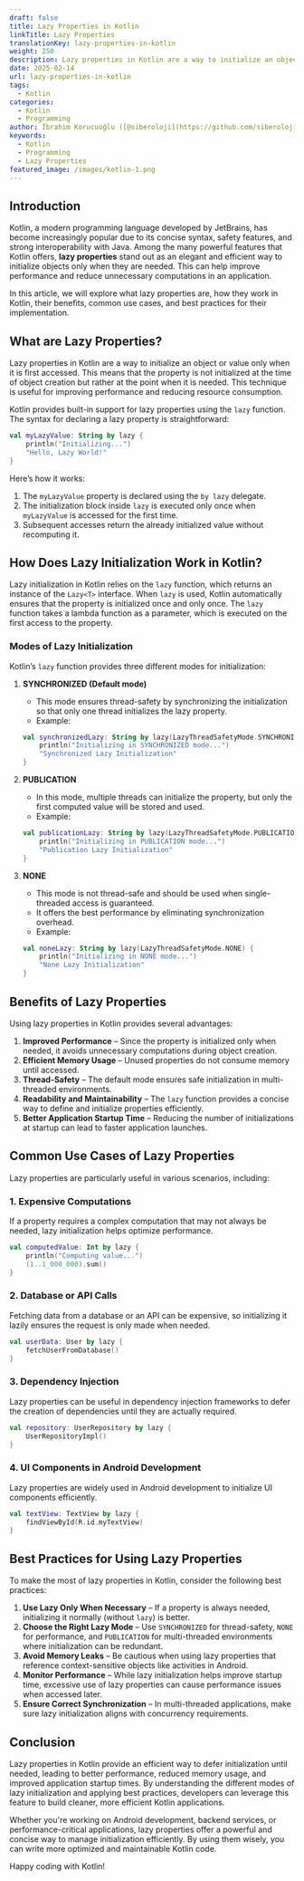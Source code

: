 ```yaml
---
draft: false
title: Lazy Properties in Kotlin
linkTitle: Lazy Properties
translationKey: lazy-properties-in-kotlin
weight: 250
description: Lazy properties in Kotlin are a way to initialize an object or value only when it is first accessed.
date: 2025-02-14
url: lazy-properties-in-kotlin
tags:
  - Kotlin
categories:
  - Kotlin
  - Programming
author: İbrahim Korucuoğlu ([@siberoloji](https://github.com/siberoloji))
keywords:
  - Kotlin
  - Programming
  - Lazy Properties
featured_image: /images/kotlin-1.png
---
```

## Introduction

Kotlin, a modern programming language developed by JetBrains, has become increasingly popular due to its concise syntax, safety features, and strong interoperability with Java. Among the many powerful features that Kotlin offers, **lazy properties** stand out as an elegant and efficient way to initialize objects only when they are needed. This can help improve performance and reduce unnecessary computations in an application.

In this article, we will explore what lazy properties are, how they work in Kotlin, their benefits, common use cases, and best practices for their implementation.

## What are Lazy Properties?

Lazy properties in Kotlin are a way to initialize an object or value only when it is first accessed. This means that the property is not initialized at the time of object creation but rather at the point when it is needed. This technique is useful for improving performance and reducing resource consumption.

Kotlin provides built-in support for lazy properties using the `lazy` function. The syntax for declaring a lazy property is straightforward:

```kotlin
val myLazyValue: String by lazy {
    println("Initializing...")
    "Hello, Lazy World!"
}
```

Here’s how it works:

1. The `myLazyValue` property is declared using the `by lazy` delegate.
2. The initialization block inside `lazy` is executed only once when `myLazyValue` is accessed for the first time.
3. Subsequent accesses return the already initialized value without recomputing it.

## How Does Lazy Initialization Work in Kotlin?

Lazy initialization in Kotlin relies on the `lazy` function, which returns an instance of the `Lazy<T>` interface. When `lazy` is used, Kotlin automatically ensures that the property is initialized once and only once. The `lazy` function takes a lambda function as a parameter, which is executed on the first access to the property.

### Modes of Lazy Initialization

Kotlin’s `lazy` function provides three different modes for initialization:

1. **SYNCHRONIZED (Default mode)**
   - This mode ensures thread-safety by synchronizing the initialization so that only one thread initializes the lazy property.
   - Example:

   ```kotlin
   val synchronizedLazy: String by lazy(LazyThreadSafetyMode.SYNCHRONIZED) {
       println("Initializing in SYNCHRONIZED mode...")
       "Synchronized Lazy Initialization"
   }
   ```

2. **PUBLICATION**
   - In this mode, multiple threads can initialize the property, but only the first computed value will be stored and used.
   - Example:

   ```kotlin
   val publicationLazy: String by lazy(LazyThreadSafetyMode.PUBLICATION) {
       println("Initializing in PUBLICATION mode...")
       "Publication Lazy Initialization"
   }
   ```

3. **NONE**
   - This mode is not thread-safe and should be used when single-threaded access is guaranteed.
   - It offers the best performance by eliminating synchronization overhead.
   - Example:

   ```kotlin
   val noneLazy: String by lazy(LazyThreadSafetyMode.NONE) {
       println("Initializing in NONE mode...")
       "None Lazy Initialization"
   }
   ```

## Benefits of Lazy Properties

Using lazy properties in Kotlin provides several advantages:

1. **Improved Performance** – Since the property is initialized only when needed, it avoids unnecessary computations during object creation.
2. **Efficient Memory Usage** – Unused properties do not consume memory until accessed.
3. **Thread-Safety** – The default mode ensures safe initialization in multi-threaded environments.
4. **Readability and Maintainability** – The `lazy` function provides a concise way to define and initialize properties efficiently.
5. **Better Application Startup Time** – Reducing the number of initializations at startup can lead to faster application launches.

## Common Use Cases of Lazy Properties

Lazy properties are particularly useful in various scenarios, including:

### 1. Expensive Computations

If a property requires a complex computation that may not always be needed, lazy initialization helps optimize performance.

```kotlin
val computedValue: Int by lazy {
    println("Computing value...")
    (1..1_000_000).sum()
}
```

### 2. Database or API Calls

Fetching data from a database or an API can be expensive, so initializing it lazily ensures the request is only made when needed.

```kotlin
val userData: User by lazy {
    fetchUserFromDatabase()
}
```

### 3. Dependency Injection

Lazy properties can be useful in dependency injection frameworks to defer the creation of dependencies until they are actually required.

```kotlin
val repository: UserRepository by lazy {
    UserRepositoryImpl()
}
```

### 4. UI Components in Android Development

Lazy properties are widely used in Android development to initialize UI components efficiently.

```kotlin
val textView: TextView by lazy {
    findViewById(R.id.myTextView)
}
```

## Best Practices for Using Lazy Properties

To make the most of lazy properties in Kotlin, consider the following best practices:

1. **Use Lazy Only When Necessary** – If a property is always needed, initializing it normally (without `lazy`) is better.
2. **Choose the Right Lazy Mode** – Use `SYNCHRONIZED` for thread-safety, `NONE` for performance, and `PUBLICATION` for multi-threaded environments where initialization can be redundant.
3. **Avoid Memory Leaks** – Be cautious when using lazy properties that reference context-sensitive objects like activities in Android.
4. **Monitor Performance** – While lazy initialization helps improve startup time, excessive use of lazy properties can cause performance issues when accessed later.
5. **Ensure Correct Synchronization** – In multi-threaded applications, make sure lazy initialization aligns with concurrency requirements.

## Conclusion

Lazy properties in Kotlin provide an efficient way to defer initialization until needed, leading to better performance, reduced memory usage, and improved application startup times. By understanding the different modes of lazy initialization and applying best practices, developers can leverage this feature to build cleaner, more efficient Kotlin applications.

Whether you're working on Android development, backend services, or performance-critical applications, lazy properties offer a powerful and concise way to manage initialization efficiently. By using them wisely, you can write more optimized and maintainable Kotlin code.

Happy coding with Kotlin!
